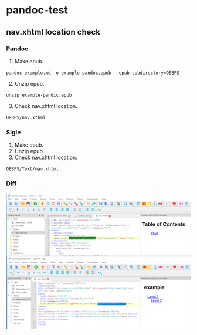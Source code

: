 # pandoc-test

## nav.xhtml location check

### Pandoc

1. Make epub.
```
pandoc example.md -o example-pandoc.epub --epub-subdirectory=OEBPS
```

2. Unzip epub.
```
unzip example-pandic.epub
```

3. Check nav.xhtml location.
```
OEBPS/nav.xthml
```

### Sigle

1. Make epub.
2. Unzip epub.
3. Check nav.xhtml location.
```
OEBPS/Text/nav.xhtml
```

### Diff
![Sigil vs. Pandoc](sigil%20vs%20pandoc.png)